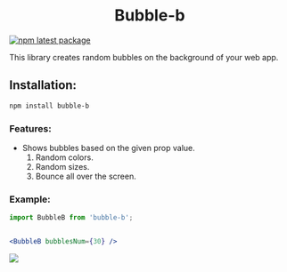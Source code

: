 
<h1 align="center">Bubble-b</h1>

[![npm latest package](https://img.shields.io/npm/v/bubble-b/latest.svg)](https://www.npmjs.com/package/bubble-b)



This library creates random bubbles on the background of your web app.
## Installation:

```sh
npm install bubble-b
```

### Features:

* Shows bubbles based on the given prop value.
   1. Random colors.
   2. Random sizes.
   3. Bounce all over the screen.




### Example:

```jsx
import BubbleB from 'bubble-b';


<BubbleB bubblesNum={30} />

```

<img src="https://github.com/fToledo29/bubble-b/blob/main/example/bubblebExample2.gif">
